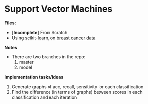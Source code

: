 # Support Vector Machines

**Files:**
- [**Incomplete**] From Scratch
- Using scikit-learn, on [breast cancer data](http://archive.ics.uci.edu/ml/datasets/Breast+Cancer+Wisconsin+%28Original%29)

**Notes**
- There are two branches in the repo:
    1. master
    2. model

**Implementation tasks/ideas**

1. Generate graphs of acc, recall, sensitivity for each classification
2. Find the difference (in terms of graphs) between scores in each classification and each iteration